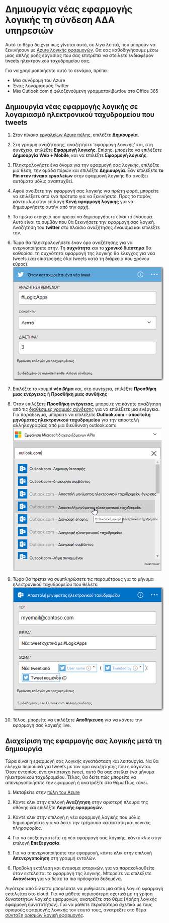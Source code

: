 <properties
    pageTitle="Δημιουργία εφαρμογής λογικής | Microsoft Azure"
    description="Μάθετε πώς μπορείτε να δημιουργήσετε μια εφαρμογή λογική για τη σύνδεση ΑΔΑ υπηρεσιών"
    authors="jeffhollan"
    manager="dwrede"
    editor=""
    services="logic-apps"
    documentationCenter=""/>

<tags
    ms.service="logic-apps"
    ms.workload="na"
    ms.tgt_pltfrm="na"
    ms.devlang="na"
    ms.topic="get-started-article"
    ms.date="10/18/2016"
    ms.author="jehollan"/>

# <a name="create-a-new-logic-app-connecting-saas-services"></a>Δημιουργία νέας εφαρμογής λογικής τη σύνδεση ΑΔΑ υπηρεσιών

Αυτό το θέμα δείχνει πώς γίνεται αυτό, σε λίγα λεπτά, που μπορούν να ξεκινήσουν με [Azure λογικής εφαρμογών](app-service-logic-what-are-logic-apps.md). Θα σας καθοδηγήσουμε μέσω μιας απλής ροής εργασίας που σας επιτρέπει να στείλετε ενδιαφέρον tweets ηλεκτρονικού ταχυδρομείου σας.

Για να χρησιμοποιήσετε αυτό το σενάριο, πρέπει:

- Μια συνδρομή του Azure
- Ένας λογαριασμός Twitter
- Μια Outlook.com ή φιλοξενούμενη γραμματοκιβωτίου στο Office 365

## <a name="create-a-new-logic-app-to-email-you-tweets"></a>Δημιουργία νέας εφαρμογής λογικής σε λογαριασμό ηλεκτρονικού ταχυδρομείου που tweets

1. Στον πίνακα [εργαλείων Azure πύλης](https://portal.azure.com), επιλέξτε **Δημιουργία**. 
2. Στη γραμμή αναζήτησης, αναζητήστε 'εφαρμογή λογικής' και, στη συνέχεια, επιλέξτε **Εφαρμογή λογικής**. Επίσης, μπορείτε να επιλέξετε **Δημιουργία** **Web + Mobile**, και να επιλέξτε **Εφαρμογή λογικής**. 
3. Πληκτρολογήστε ένα όνομα για την εφαρμογή σας λογικής, επιλέξτε μια θέση, την ομάδα πόρων και επιλέξτε **Δημιουργία**.  Εάν επιλέξετε **το Pin στον πίνακα εργαλείων** στην εφαρμογή λογικής θα ανοίξει αυτόματα μόλις αναπτυχθεί.  
4. Αφού ανοίξετε την εφαρμογή σας λογικής για πρώτη φορά, μπορείτε να επιλέξετε από ένα πρότυπο για να ξεκινήσετε.  Προς το παρόν, κάντε κλικ στην επιλογή **Κενή εφαρμογή λογικής** για να δημιουργήσετε αυτήν από την αρχή. 
1. Το πρώτο στοιχείο που πρέπει να δημιουργήσετε είναι το έναυσμα.  Αυτό είναι το συμβάν που θα ξεκινήσετε την εφαρμογή σας λογική.  Αναζήτηση του **twitter** στο πλαίσιο αναζήτησης έναυσμα και επιλέξτε την.
7. Τώρα θα πληκτρολογήσετε έναν όρο αναζήτησης για να ενεργοποιήσετε στην.  Τη **συχνότητα** και το **χρονικό διάστημα** θα καθορίσει τη συχνότητα εφαρμογή της λογικής θα έλεγχος για νέα tweets (και επιστροφής όλα tweets κατά τη διάρκεια που χρόνου εύρος).
    ![Αναζήτηση Twitter](./media/app-service-logic-create-a-logic-app/twittersearch.png)

5. Επιλέξτε το κουμπί **νέο βήμα** και, στη συνέχεια, επιλέξτε **Προσθήκη μιας ενέργειας** ή **Προσθήκη μιας συνθήκης**
6. Όταν επιλέξετε **Προσθήκη ενέργειας**, μπορείτε να κάνετε αναζήτηση από τις [διαθέσιμες γραμμές σύνδεσης](../connectors/apis-list.md) για να επιλέξετε μια ενέργεια. Για παράδειγμα, μπορείτε να επιλέξετε **Outlook.com - αποστολή μηνύματος ηλεκτρονικού ταχυδρομείου** για την αποστολή αλληλογραφίας από μια διεύθυνση outlook.com:  
    ![Ενέργειες](./media/app-service-logic-create-a-logic-app/actions.png)

7. Τώρα θα πρέπει να συμπληρώσετε τις παραμέτρους για το μήνυμα ηλεκτρονικού ταχυδρομείου που θέλετε:  ![παραμέτρους](./media/app-service-logic-create-a-logic-app/parameters.png)

8. Τέλος, μπορείτε να επιλέξετε **Αποθήκευση** για να κάνετε την εφαρμογή σας λογικής live.

## <a name="manage-your-logic-app-after-creation"></a>Διαχείριση της εφαρμογής σας λογικής μετά τη δημιουργία

Τώρα είναι η εφαρμογή σας λογικής εγκατάσταση και λειτουργία. Να θα ελέγχει περιοδικά για tweets με τον όρο αναζήτησης που εισάγονται. Όταν εντοπίσει ένα αντίστοιχο tweet, αυτό θα σας στείλει ένα μήνυμα ηλεκτρονικού ταχυδρομείου. Τέλος, θα δείτε πώς μπορείτε να απενεργοποιήσετε την εφαρμογή ή ανατρέξτε στο θέμα Πώς κάνει.

1. Μεταβείτε στην [πύλη του Azure](https://portal.azure.com)

1. Κάντε κλικ στην επιλογή **Αναζήτηση** στην αριστερή πλευρά της οθόνης και επιλέξτε **Λογικής εφαρμογών**.

2. Κάντε κλικ στην επιλογή η νέα εφαρμογή λογικής που μόλις δημιουργήσατε για να δείτε την τρέχουσα κατάσταση και γενικές πληροφορίες.

3. Για να επεξεργαστείτε τη νέα εφαρμογή σας λογικής, κάντε κλικ στην επιλογή **Επεξεργασία**.

5. Για να απενεργοποιήσετε την εφαρμογή, κάντε κλικ στην επιλογή **Απενεργοποίηση** στη γραμμή εντολών.

1. Προβολή εκτέλεση και έναυσμα ιστορικών, για να παρακολουθείτε όταν εκτελείται το εφαρμογή της λογικής.  Μπορείτε να επιλέξετε **Ανανέωση** για να δείτε τα πιο πρόσφατα δεδομένα.

Λιγότερο από 5 λεπτά μπορέσατε να ρυθμίσετε μια απλή λογική εφαρμογή εκτελείται στο cloud. Για να μάθετε περισσότερα σχετικά με τη χρήση δυνατοτήτων λογικής εφαρμογών, ανατρέξτε στο θέμα [Χρήση λογικής εφαρμογή δυνατοτήτων]. Για να μάθετε περισσότερα σχετικά με τους ορισμούς εφαρμογής λογικής τον εαυτό τους, ανατρέξτε στο θέμα [σύνταξη ορισμών λογική εφαρμογής](app-service-logic-author-definitions.md).

<!-- Shared links -->
[Azure portal]: https://portal.azure.com
[Χρήση δυνατοτήτων εφαρμογής λογικής]: app-service-logic-create-a-logic-app.md
